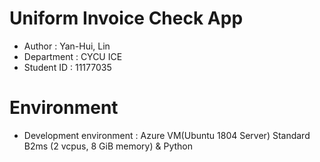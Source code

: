# Uniform Invoice Check App

+ Author : Yan-Hui, Lin
+ Department : CYCU ICE
+ Student ID : 11177035

# Environment
+ Development environment : Azure VM(Ubuntu 1804 Server) Standard B2ms (2 vcpus, 8 GiB memory)   & Python


